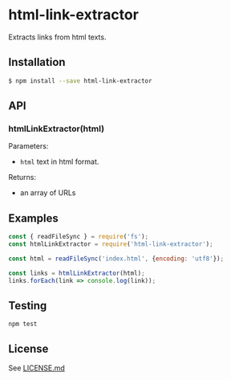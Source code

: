 # html-link-extractor

Extracts links from html texts.

## Installation
```bash
$ npm install --save html-link-extractor
```
## API

### htmlLinkExtractor(html)

Parameters:

* `html` text in html format.

Returns:

* an array of URLs
## Examples

```js
const { readFileSync } = require('fs');
const htmlLinkExtractor = require('html-link-extractor');

const html = readFileSync('index.html', {encoding: 'utf8'});

const links = htmlLinkExtractor(html);
links.forEach(link => console.log(link));
```

## Testing

    npm test

## License

See [LICENSE.md](https://github.com/tcort/html-link-extractor/blob/master/LICENSE.md)
